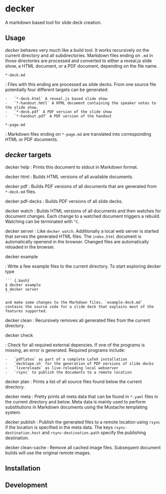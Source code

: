 # decker

A markdown based tool for slide deck creation.

## Usage

*decker* behaves very much like a build tool. It works recursively on the current directory and all subdirectories. Markdown files ending on `.md` in those directories are processed and converted to either a reveal.js slide show, a HTML document, or a PDF document, depending on the file name.

`*-deck.md`

:   Files with this ending are processed as silde decks. From one source file potentially four different targets can be generated:

    -   `*-deck.html` A reveal.js based slide show
    -   `*-handout.hmtl` A HTML document containing the speaker notes to the slide show.
    -   `*-deck.pdf` A PDF version of the slide show
    -   `*-handout.pdf` A PDF version of the handout

`*-page.md`

:   Markdown files ending on `*-page.md` are translated into corresponding HTML or PDF documents.

## *decker* targets

decker help
:   Prints this document to stdout in Markdown format.

decker html
:   Builds HTML versions of all available documents.

decker pdf
:   Builds PDF versions of all documents that are generated from `*-deck.md` files.

decker pdf-decks
:   Builds PDF versions of all slide decks.

decker watch
:   Builds HTML versions of all documents and then watches for document changes. Each change to a watched document triggers a rebuild. Watching can be terminated with `^C`.

decker server
:   Like `decker watch`. Additionally a local web server is started that serves the generated HTML files. The `index.html` document is automatically openend in the browser. Changed files are automatically reloaded in the browser.

decker example

:   Write a few example files to the current directory. To start exploring decker type

    ``` {.bash}
    $ decker example
    $ decker server
    ```

    and make some changes to the Markdown files. `example-deck.md` contains the source code for a slide deck that explains most of the features supported.

decker clean
:   Recursively removes all generated files from the current directory.

decker check

:   Check for all required external depencies. If one of the programs is missing, an error is generated. Required programs include:

    -   `pdflatex` as part of a complete LaTeX installation
    -   `decktape.sh` for the generation of PDF versions of slide decks
    -   `livereloadx` as live-reloading local webserver
    -   `rsync` to publish the documents to a remote location

decker plan
:   Prints a list of all source files found below the current directory.

decker meta
:   Pretty prints all meta data that can be found in `*.yaml` files in the current directory and below. Meta data is mainly used to perform substitutions in Markdown documents using the Mustache templating system.

decker publish
:   Publish the generated files to a remote location using `rsync` if the location is specified in the meta data. The keys `rsync-destination.host` and `rsync-destination.path` specify the publishing destination.

decker clean-cache
:   Remove all cached image files. Subsequent document builds will use the original remote images.

## Installation

## Development
